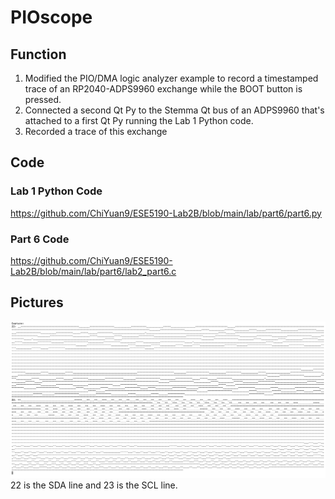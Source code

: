 # PIOscope

## Function
1. Modified the PIO/DMA logic analyzer example to record a timestamped trace of an RP2040-ADPS9960 exchange while the BOOT button is pressed.<br>
2. Connected a second Qt Py to the Stemma Qt bus of an ADPS9960 that's attached to a first Qt Py running the Lab 1 Python code.<br>
3. Recorded a trace of this exchange<br>

## Code
### Lab 1 Python Code
https://github.com/ChiYuan9/ESE5190-Lab2B/blob/main/lab/part6/part6.py
### Part 6 Code
https://github.com/ChiYuan9/ESE5190-Lab2B/blob/main/lab/part6/lab2_part6.c
## Pictures
![image](https://github.com/ChiYuan9/ESE5190-Lab2B/blob/main/lab/part6/part6.png)
22 is the SDA line and 23 is the SCL line.<br>
